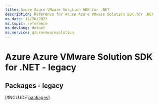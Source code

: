 ```yaml
---
title: Azure Azure VMware Solution SDK for .NET
description: Reference for Azure Azure VMware Solution SDK for .NET
ms.date: 12/26/2023
ms.topic: reference
ms.devlang: dotnet
ms.service: azurevmwaresolution
---
```

# Azure Azure VMware Solution SDK for .NET - legacy
## Packages - legacy
[!INCLUDE [packages](azure-vmware-solution-index.md)]